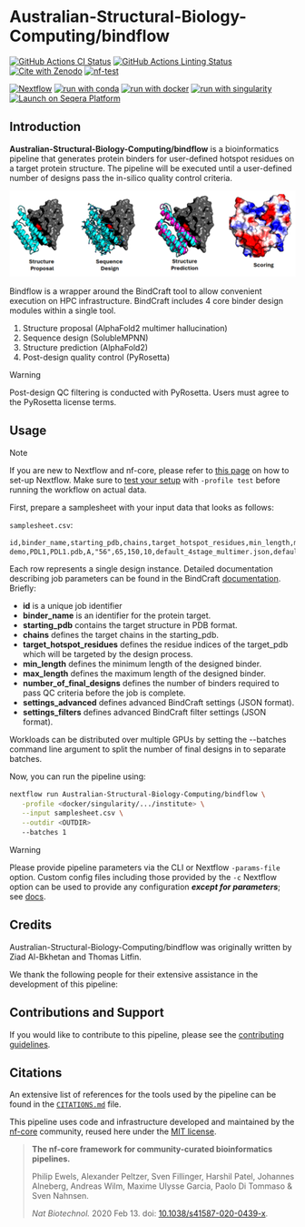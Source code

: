 

# Australian-Structural-Biology-Computing/bindflow

[![GitHub Actions CI Status](https://github.com/Australian-Structural-Biology-Computing/bindflow/actions/workflows/ci.yml/badge.svg)](https://github.com/Australian-Structural-Biology-Computing/bindflow/actions/workflows/ci.yml)
[![GitHub Actions Linting Status](https://github.com/Australian-Structural-Biology-Computing/bindflow/actions/workflows/linting.yml/badge.svg)](https://github.com/Australian-Structural-Biology-Computing/bindflow/actions/workflows/linting.yml)[![Cite with Zenodo](http://img.shields.io/badge/DOI-10.5281/zenodo.XXXXXXX-1073c8?labelColor=000000)](https://doi.org/10.5281/zenodo.XXXXXXX)
[![nf-test](https://img.shields.io/badge/unit_tests-nf--test-337ab7.svg)](https://www.nf-test.com)

[![Nextflow](https://img.shields.io/badge/nextflow%20DSL2-%E2%89%A524.04.2-23aa62.svg)](https://www.nextflow.io/)
[![run with conda](http://img.shields.io/badge/run%20with-conda-3EB049?labelColor=000000&logo=anaconda)](https://docs.conda.io/en/latest/)
[![run with docker](https://img.shields.io/badge/run%20with-docker-0db7ed?labelColor=000000&logo=docker)](https://www.docker.com/)
[![run with singularity](https://img.shields.io/badge/run%20with-singularity-1d355c.svg?labelColor=000000)](https://sylabs.io/docs/)
[![Launch on Seqera Platform](https://img.shields.io/badge/Launch%20%F0%9F%9A%80-Seqera%20Platform-%234256e7)](https://cloud.seqera.io/launch?pipeline=https://github.com/Australian-Structural-Biology-Computing/bindflow)

## Introduction

**Australian-Structural-Biology-Computing/bindflow** is a bioinformatics pipeline that generates protein binders for user-defined hotspot residues on a target protein structure.
The pipeline will be executed until a user-defined number of designs pass the in-silico quality control criteria.

<!-- TODO nf-core:
   Complete this sentence with a 2-3 sentence summary of what types of data the pipeline ingests, a brief overview of the
   major pipeline sections and the types of output it produces. You're giving an overview to someone new
   to nf-core here, in 15-20 seconds. For an example, see https://github.com/nf-core/rnaseq/blob/master/README.md#introduction
-->

<!-- TODO nf-core: Include a figure that guides the user through the major workflow steps. Many nf-core
     workflows use the "tube map" design for that. See https://nf-co.re/docs/contributing/design_guidelines#examples for examples.   -->
<!-- TODO nf-core: Fill in short bullet-pointed list of the default steps in the pipeline -->

![bindflow workflow](docs/images/bindflow-img.png)

Bindflow is a wrapper around the BindCraft tool to allow convenient execution on HPC infrastructure. BindCraft includes 4 core binder design modules within a single tool.
1. Structure proposal (AlphaFold2 multimer hallucination)
2. Sequence design (SolubleMPNN)
3. Structure prediction (AlphaFold2)
4. Post-design quality control (PyRosetta)
> [!WARNING]
Post-design QC filtering is conducted with PyRosetta. Users must agree to the PyRosetta license terms.

## Usage

> [!NOTE]
> If you are new to Nextflow and nf-core, please refer to [this page](https://nf-co.re/docs/usage/installation) on how to set-up Nextflow. Make sure to [test your setup](https://nf-co.re/docs/usage/introduction#how-to-run-a-pipeline) with `-profile test` before running the workflow on actual data.

<!-- TODO nf-core: Describe the minimum required steps to execute the pipeline, e.g. how to prepare samplesheets.
     Explain what rows and columns represent. For instance (please edit as appropriate):

First, prepare a samplesheet with your input data that looks as follows:

`samplesheet.csv`:

```csv
sample,fastq_1,fastq_2
CONTROL_REP1,AEG588A1_S1_L002_R1_001.fastq.gz,AEG588A1_S1_L002_R2_001.fastq.gz
```

Each row represents a fastq file (single-end) or a pair of fastq files (paired end).

-->
First, prepare a samplesheet with your input data that looks as follows:

`samplesheet.csv`:

```csv
id,binder_name,starting_pdb,chains,target_hotspot_residues,min_length,max_length,number_of_final_designs,settings_advanced,settings_filters
demo,PDL1,PDL1.pdb,A,"56",65,150,10,default_4stage_multimer.json,default_filters.json
```

Each row represents a single design instance. Detailed documentation describing job parameters can be found in the BindCraft [documentation](https://github.com/martinpacesa/BindCraft).
Briefly: 
- **id** is a unique job identifier
- **binder_name** is an identifier for the protein target.
- **starting_pdb** contains the target structure in PDB format.
- **chains** defines the target chains in the starting_pdb.
- **target_hotspot_residues** defines the residue indices of the target_pdb which will be targeted by the design process.
- **min_length** defines the minimum length of the designed binder.
- **max_length** defines the maximum length of the designed binder.
- **number_of_final_designs** defines the number of binders required to pass QC criteria before the job is complete.
- **settings_advanced** defines advanced BindCraft settings (JSON format).
- **settings_filters** defines advanced BindCraft filter settings (JSON format).

Workloads can be distributed over multiple GPUs by setting the --batches <n> command line argument to split the number of final designs in to separate batches.

Now, you can run the pipeline using:

<!-- TODO nf-core: update the following command to include all required parameters for a minimal example -->

```bash
nextflow run Australian-Structural-Biology-Computing/bindflow \
   -profile <docker/singularity/.../institute> \
   --input samplesheet.csv \
   --outdir <OUTDIR>
   --batches 1
```

> [!WARNING]
> Please provide pipeline parameters via the CLI or Nextflow `-params-file` option. Custom config files including those provided by the `-c` Nextflow option can be used to provide any configuration _**except for parameters**_; see [docs](https://nf-co.re/docs/usage/getting_started/configuration#custom-configuration-files).

## Credits

Australian-Structural-Biology-Computing/bindflow was originally written by Ziad Al-Bkhetan and Thomas Litfin.

We thank the following people for their extensive assistance in the development of this pipeline:

<!-- TODO nf-core: If applicable, make list of people who have also contributed -->

## Contributions and Support

If you would like to contribute to this pipeline, please see the [contributing guidelines](.github/CONTRIBUTING.md).

## Citations

<!-- TODO nf-core: Add citation for pipeline after first release. Uncomment lines below and update Zenodo doi and badge at the top of this file. -->
<!-- If you use Australian-Structural-Biology-Computing/bindflow for your analysis, please cite it using the following doi: [10.5281/zenodo.XXXXXX](https://doi.org/10.5281/zenodo.XXXXXX) -->

<!-- TODO nf-core: Add bibliography of tools and data used in your pipeline -->

An extensive list of references for the tools used by the pipeline can be found in the [`CITATIONS.md`](CITATIONS.md) file.

This pipeline uses code and infrastructure developed and maintained by the [nf-core](https://nf-co.re) community, reused here under the [MIT license](https://github.com/nf-core/tools/blob/main/LICENSE).

> **The nf-core framework for community-curated bioinformatics pipelines.**
>
> Philip Ewels, Alexander Peltzer, Sven Fillinger, Harshil Patel, Johannes Alneberg, Andreas Wilm, Maxime Ulysse Garcia, Paolo Di Tommaso & Sven Nahnsen.
>
> _Nat Biotechnol._ 2020 Feb 13. doi: [10.1038/s41587-020-0439-x](https://dx.doi.org/10.1038/s41587-020-0439-x).
